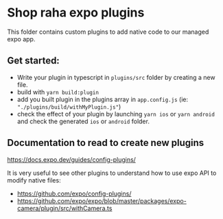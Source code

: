 # Shop raha expo plugins

This folder contains custom plugins to add native code to our managed expo app.

## Get started:

- Write your plugin in typescript in `plugins/src` folder by creating a new file.
- build with `yarn build:plugin`
- add you built plugin in the plugins array in `app.config.js` (ie: `"./plugins/build/withMyPlugin.js"`)
- check the effect of your plugin by launching `yarn ios` or `yarn android` and check the generated `ios` or `android` folder.

## Documentation to read to create new plugins

https://docs.expo.dev/guides/config-plugins/

It is very useful to see other plugins to understand how to use expo API to modify native files:

- https://github.com/expo/config-plugins/
- https://github.com/expo/expo/blob/master/packages/expo-camera/plugin/src/withCamera.ts
